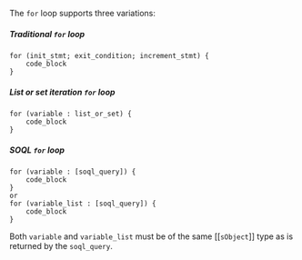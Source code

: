The `for` loop supports three variations:

##### Traditional `for` loop
```
for (init_stmt; exit_condition; increment_stmt) {
    code_block
}
```
##### List or set iteration `for` loop
```
for (variable : list_or_set) {
    code_block
}
```
##### SOQL `for` loop
```
for (variable : [soql_query]) {
    code_block
}
or
for (variable_list : [soql_query]) {
    code_block
}
```
Both `variable` and `variable_list` must be of the same [[`sObject`]] type as is returned by the `soql_query`.
